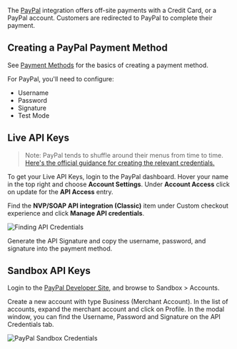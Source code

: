 The [PayPal](https://www.paypal.com/) integration offers off-site payments with a Credit Card, or a PayPal account. Customers are redirected to PayPal to complete their payment. 


## Creating a PayPal Payment Method

See [Payment Methods](../Payment_Methods) for the basics of creating a payment method.

For PayPal, you'll need to configure:

- Username
- Password
- Signature
- Test Mode

## Live API Keys

> Note: PayPal tends to shuffle around their menus from time to time. [Here's the official guidance for creating the relevant credentials.](https://developer.paypal.com/docs/nvp-soap-api/apiCredentials/#api-signatures)

To get your Live API Keys, login to the PayPal dashboard. Hover your name in the top right and choose **Account Settings**. Under **Account Access** click on update for the **API Access** entry.

Find the **NVP/SOAP API integration (Classic)** item under Custom checkout experience and click **Manage API credentials**. 

![Finding API Credentials](../../images/gateways/paypal-nvp.jpg)

Generate the API Signature and copy the username, password, and signature into the payment method.

## Sandbox API Keys

Login to the [PayPal Developer Site](https://developer.paypal.com/developer/accounts/), and browse to Sandbox > Accounts. 

Create a new account with type Business (Merchant Account). In the list of accounts, expand the merchant account and click on Profile. In the modal window, you can find the Username, Password and Signature on the API Credentials tab.

![PayPal Sandbox Credentials](https://docs.modmore.com/en/SimpleCart/images/paypal-sandbox.jpg)



